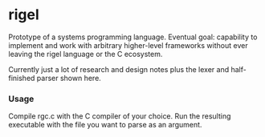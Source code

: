 # rigel
Prototype of a systems programming language.
Eventual goal: capability to implement and work with arbitrary higher-level frameworks without ever leaving the rigel language or the C ecosystem.

Currently just a lot of research and design notes plus the lexer and half-finished parser shown here.

### Usage
Compile rgc.c with the C compiler of your choice.
Run the resulting executable with the file you want to parse as an argument.

